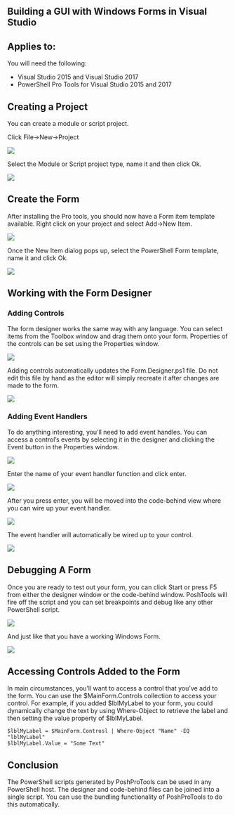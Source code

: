 ## Building a GUI with Windows Forms in Visual Studio

## 

## Applies to:

You will need the following:

* Visual Studio 2015 and Visual Studio 2017
* PowerShell Pro Tools for Visual Studio 2015 and 2017

## Creating a Project

You can create a module or script project.

Click File-&gt;New-&gt;Project

![](https://i0.wp.com/wandering.life/wp-content/uploads/2017/04/newproject.png?resize=581%2C155)

Select the Module or Script project type, name it and then click Ok.

![](https://i1.wp.com/wandering.life/wp-content/uploads/2017/04/newproject2.png?resize=753%2C522)

## Create the Form

After installing the Pro tools, you should now have a Form item template available. Right click on your project and select Add-&gt;New Item.

![](https://i1.wp.com/wandering.life/wp-content/uploads/2017/04/newitem.png?resize=481%2C222)

Once the New Item dialog pops up, select the PowerShell Form template, name it and click Ok.

![](https://i0.wp.com/wandering.life/wp-content/uploads/2017/04/additem2.png?resize=696%2C482)

## Working with the Form Designer

### Adding Controls

The form designer works the same way with any language. You can select items from the Toolbox window and drag them onto your form. Properties of the controls can be set using the Properties window.

![](https://i2.wp.com/wandering.life/wp-content/uploads/2017/04/workingwithforms.png?resize=849%2C457)

Adding controls automatically updates the Form.Designer.ps1 file. Do not edit this file by hand as the editor will simply recreate it after changes are made to the form.

![](https://i2.wp.com/wandering.life/wp-content/uploads/2017/04/designer.png?resize=682%2C296)

### Adding Event Handlers

To do anything interesting, you’ll need to add event handles. You can access a control’s events by selecting it in the designer and clicking the Event button in the Properties window.

![](https://i1.wp.com/wandering.life/wp-content/uploads/2017/04/events.png?resize=628%2C255)

Enter the name of your event handler function and click enter.

![](https://i1.wp.com/wandering.life/wp-content/uploads/2017/04/createhandler.png?resize=325%2C149)

After you press enter, you will be moved into the code-behind view where you can wire up your event handler.

![](https://i1.wp.com/wandering.life/wp-content/uploads/2017/04/codebehind.png?resize=628%2C204)

The event handler will automatically be wired up to your control.

![](https://i1.wp.com/wandering.life/wp-content/uploads/2017/04/add_Click.png?resize=515%2C82)

## Debugging A Form

Once you are ready to test out your form, you can click Start or press F5 from either the designer window or the code-behind window. PoshTools will fire off the script and you can set breakpoints and debug like any other PowerShell script.

![](https://i0.wp.com/wandering.life/wp-content/uploads/2017/04/debuger.png?resize=709%2C237)

And just like that you have a working Windows Form.

![](https://i1.wp.com/wandering.life/wp-content/uploads/2017/04/running.png?resize=775%2C400)

## Accessing Controls Added to the Form

In main circumstances, you’ll want to access a control that you’ve add to the form. You can use the $MainForm.Controls collection to access your control. For example, if you added $lblMyLabel to your form, you could dynamically change the text by using Where-Object to retrieve the label and then setting the value property of $lblMyLabel.

```
$lblMyLabel = $MainForm.Controsl | Where-Object "Name" -EQ "lblMyLabel"
$lblMyLabel.Value = "Some Text"
```

## Conclusion

The PowerShell scripts generated by PoshProTools can be used in any PowerShell host. The designer and code-behind files can be joined into a single script. You can use the bundling functionality of PoshProTools to do this automatically.

